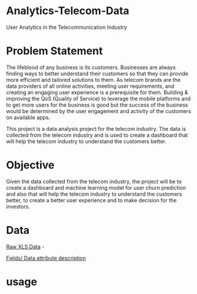 # Analytics-Telecom-Data
User Analytics in the Telecommunication Industry

# Problem Statement 

The lifeblood of any business is its customers. Businesses are always finding ways to better understand their customers so that they can provide more efficient and tailored solutions to them. As telecom brands are the data providers of all online activities, meeting user requirements, and creating an engaging user experience is a prerequisite for them. Building & improving the QoS (Quality of Service) to leverage the mobile platforms and to get more users for the business is good but the success of the business would be determined by the user engagement and activity of the customers on available apps.

This project is a data analysis project for the telecom industry. The data is collected from the telecom industry and is used to create a dashboard that will help the telecom industry to understand the customers better.

# Objective 

Given the data collected from the telecom industry, the project will be to create a dashboard and machine learning model for user churn prediction and also that will help the telecom industry to understand the customers better, to create a better user experience and to make decision for the investors.

# Data

[Raw XLS Data](https://docs.google.com/spreadsheets/d/1e1lgy4vHLlJ4zcful66AiORSLWlqMeSe/edit?usp=sharing&ouid=102748839137430887077&rtpof=true&sd=true) - 

[Fields/ Data attribute description](https://docs.google.com/spreadsheets/d/1wY7YZwyZ_r_8xMUe_N2ZQled4RjP0_T6/edit?usp=sharing&ouid=102748839137430887077&rtpof=true&sd=true)

# usage